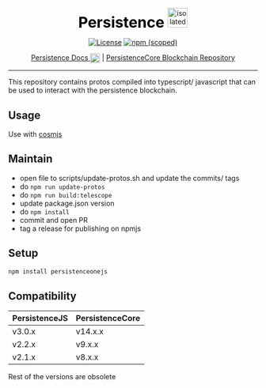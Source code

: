 <p align="center" size="20">
    <span style="color:black;font-weight:700;font-size:30px">
    Persistence
    </span> 
    <img src="https://www.computerhope.com/jargon/j/javascript.png" alt="isolated" width="40"/>
</p>
<p align="center">
    <a href="https://opensource.org/licenses/Apache-2.0"><img alt="License" src="https://img.shields.io/badge/License-Apache_2.0-blue.svg"></a>
    <a href="https://www.npmjs.com/package/persistenceonejs"><img alt="npm (scoped)" src="https://img.shields.io/npm/v/persistenceonejs.svg"> </a>
</p>

<p align="center">
    <a href="https://docs.persistence.one/">Persistence Docs <img src="https://avatars.githubusercontent.com/u/52166365" width="20" align="center" alt="Persistence Logo"></a>
    |
    <a href="https://github.com/persistenceOne/persistenceCore/">PersistenceCore Blockchain Repository</a>
</p>

---

This repository contains protos compiled into typescript/ javascript that can be used to interact with the persistence blockchain.

## Usage
Use with [cosmjs](https://github.com/cosmos/cosmjs)

## Maintain

- open file to scripts/update-protos.sh and update the commits/ tags
- do `npm run update-protos`
- do `npm run build:telescope`
- update package.json version
- do `npm install`
- commit and open PR
- tag a release for publishing on npmjs

## Setup

```sh
npm install persistenceonejs
```

## Compatibility

| PersistenceJS | PersistenceCore |
|---------------|-----------------|
| v3.0.x        | v14.x.x         |
| v2.2.x        | v9.x.x          |
| v2.1.x        | v8.x.x          |
Rest of the versions are obsolete
